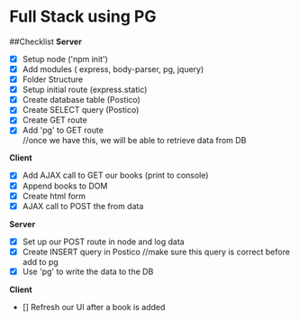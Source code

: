 # Full Stack using PG

##Checklist
**Server**
- [X] Setup node ('npm init')
- [X] Add modules ( express, body-parser, pg, jquery)
- [X] Folder Structure
- [X] Setup initial route (express.static)
- [X] Create database table (Postico)
- [X] Create SELECT query (Postico)
- [X] Create GET route
- [X] Add 'pg' to GET route    
      //once we have this, we will be able to retrieve data from DB

**Client**
- [X] Add AJAX call to GET our books (print to console)
- [X] Append books to DOM
- [X] Create html form
- [X] AJAX call to POST the from data

**Server**
- [X] Set up our POST route in node and log data
- [X] Create INSERT query in Postico    //make sure this query is correct before add to pg
- [X] Use 'pg' to write the data to the DB

**Client**
- [] Refresh our UI after a book is added
